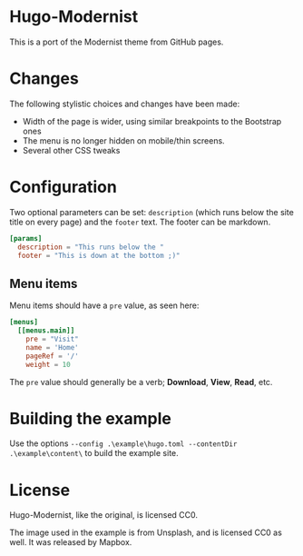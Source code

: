 # Hugo-Modernist

This is a port of the Modernist theme from  GitHub pages. 

# Changes

The following stylistic choices and changes have been made:

* Width of the page is wider, using similar breakpoints to the Bootstrap ones
* The menu is no longer hidden on mobile/thin screens.
* Several other CSS tweaks

# Configuration

Two optional parameters can be set: `description` (which runs below the site title on every page) and the `footer` text. The footer can be markdown. 

```toml
[params]
  description = "This runs below the "
  footer = "This is down at the bottom ;)"
```

## Menu items

Menu items should have a `pre` value, as seen here:

```toml
[menus]
  [[menus.main]]
    pre = "Visit"
    name = 'Home'
    pageRef = '/'
    weight = 10
```

The `pre` value should generally be a verb; __Download__, __View__, __Read__, etc. 

# Building the example

Use the options `--config .\example\hugo.toml --contentDir .\example\content\` to build the example site. 

# License

Hugo-Modernist, like the original, is licensed CC0. 

The image used in the example is from Unsplash, and is licensed CC0 as well. It was released by Mapbox. 